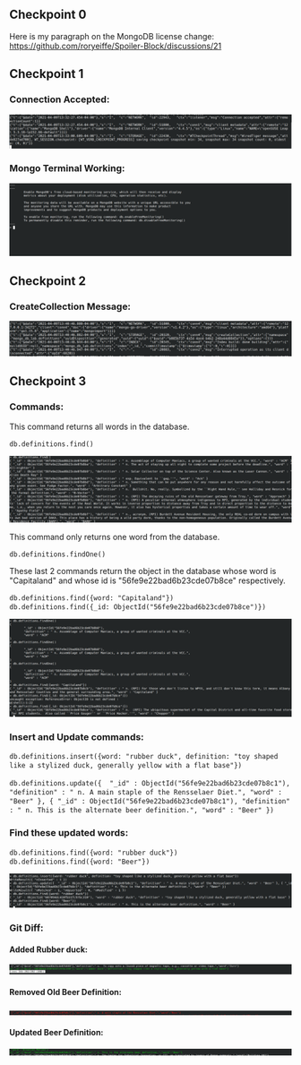 ## Checkpoint 0

Here is my paragraph on the MongoDB license change:
https://github.com/roryeiffe/Spoiler-Block/discussions/21

## Checkpoint 1

### Connection Accepted:

![Connection Accepted](check1.1.png)

### Mongo Terminal Working:

![Terminal](check1.2.png)

## Checkpoint 2

### CreateCollection Message:

![Collection](check2.1.png)

## Checkpoint 3

### Commands:

This command returns all words in the database.
```
db.definitions.find()
```

![find](check3.1.png)

This command only returns one word from the database.
```
db.definitions.findOne()
```

These last 2 commands return the object in the database whose word is "Capitaland" and whose id is "56fe9e22bad6b23cde07b8ce" respectively.
```
db.definitions.find({word: "Capitaland"}) 
db.definitions.find({_id: ObjectId("56fe9e22bad6b23cde07b8ce")})
```

![commands](check3.2.png)


### Insert and Update commands:
```
db.definitions.insert({word: "rubber duck", definition: "toy shaped like a stylized duck, generally yellow with a flat base"})

db.definitions.update({  "_id" : ObjectId("56fe9e22bad6b23cde07b8c1"), "definition" : " n. A main staple of the Rensselaer Diet.", "word" : "Beer" }, { "_id" : ObjectId("56fe9e22bad6b23cde07b8c1"), "definition" : " n. This is the alternate beer definition.", "word" : "Beer" })
```

### Find these updated words:
```
db.definitions.find({word: "rubber duck"}) 
db.definitions.find({word: "Beer"})
```

![Changed](check3.3.png)


### Git Diff:

#### Added Rubber duck:

![add](check3.4.png)

#### Removed Old Beer Definition:

![remove](check3.5.png)

#### Updated Beer Definition:

![update](check3.6.png)